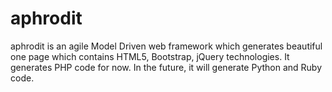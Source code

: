 aphrodit
========
aphrodit is an agile Model Driven web framework which generates beautiful one page which contains HTML5, Bootstrap, jQuery technologies. 
It generates PHP code for now. In the future, it will generate Python and Ruby code.
